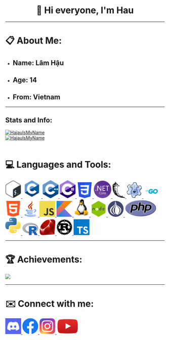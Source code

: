 <h1 align="center">👋 Hi everyone, I'm Hau</h1>
<hr>
<h1>📋 About Me:</h1>
<ul>
<li><h2>Name: <strong>Lâm Hậu</strong></h2></li>
<li><h2>Age: <strong>14</strong></h2></li>
<li><h2>From: <strong>Vietnam </strong></h2></li>
</ul>
<hr>
<h2 align="left">Stats and Info:</h2>
<a href="https://github.com/HajauIsMyName" target="_blank"> <img src="https://github-readme-stats.vercel.app/api/top-langs?username=HajauIsMyName&show_icons=true&locale=en&layout=compact" alt="HajauIsMyName" />
<br>
<img src="https://github-readme-stats.vercel.app/api?username=HajauIsMyName&show_icons=true&locale=en" alt="HajauIsMyName" /> </a>
<br><br>
<h1>💻 Languages and Tools:</h1>
<p align="left">
<a href="https://gnu.org/software/bash/" target="_blank"> <img src="image/bash.png" height="auto" width="50px" alt="Bash" /> </a>
<a href="https://learn.microsoft.com/vi-vn/cpp/c-language/?view=msvc-150" target="_blank"> <img src="image/c.png" height="auto" width="60px" alt="C" /> </a>
<a href="https://learn.microsoft.com/vi-vn/cpp/cpp/?view=msvc-160" target="_blank"> <img src="image/c++.png" height="auto" width="50px"alt="C++" /> </a>
<a href="https://learn.microsoft.com/en-us/dotnet/csharp/" target="_blank"> <img src="image/csharp.png" height="auto" width="50px"alt="C#" /> </a>
<a href="https://developer.mozilla.org/en-US/docs/Web/CSS" target="_blank"> <img src="image/css.png" height="auto" width="50px"alt="CSS" /> </a>
<a href="https://dotnet.microsoft.com/en-us/download" target="_blank"> <img src="image/dotnet.png" height="auto" width="55px" alt="Dotnet" /> </a>
<a href="https://flask.palletsprojects.com/en/2.2.x/" target="_blank"> <img src="image/flask.png" height="auto" width="40px" alt="Flask" /> </a>
<a href="https://freepascal.org/" target="_blank"> <img src="image/freepascal.png" height="auto" width="50px"alt="Free Pascal" /> </a>
<a href="https://go.dev/" target="_blank"> <img src="image/go.png" height="auto" width="50px"alt="Go" /> </a>
<a href="https://developer.mozilla.org/en-US/docs/Web/HTML" target="_blank"> <img src="image/html.png" height="auto" width="50px"alt="HTML" /> </a>
<a href="https://java.com/download/ie_manual.jsp" target="_blank"> <img src="image/java.png" height="auto" width="50px"alt="Java" /> </a>
<a href="https://developer.mozilla.org/en-US/docs/Web/JavaScript" target="_blank"> <img src="image/javascript.png" height="auto" width="50px" alt="Javascript" /> </a>
<a href="https://kotlinlang.org/" target="_blank"> <img src="image/kotlin.png" height="auto" width="50px"alt="Kotlin" /> </a>
<a href="https://linux.org" target="_blank"> <img src="image/linux.png" height="auto" width="50px" alt="Linux"> </a>
<a href="https://nodejs.org/" target="_blank"> <img src="image/nodejs.png" height="auto" width="50px"alt="Nodejs" /> </a>
<a href="https://perl.org/get.html" target="_blank"> <img src="image/perl.png" height="auto" width="50px"alt="Perl" /> </a>
<a href="https://php.net" target="_blank"> <img src="image/php.png" height="auto" width="100px" " alt="PHP" /> </a>
<a href="https://python.org" target="_blank"> <img src="image/python.png" height="auto" width="50px"alt="Python" /> </a>
<a href="https://r-project.org" target="_blank"> <img src="image/r.png" height="auto" width="50px"alt="R" /> </a>
<a href="https://ruby-lang.org/en/" target="_blank"> <img src="image/ruby.png" height="auto" width="50px"alt="Ruby" /> </a>
<a href="https://rust-lang.org" target="_blank"> <img src="image/rust.png" height="auto" width="50px"alt="Rust" /> </a>
<a href="https://typescriptlang.org/" target="_blank"> <img src="image/typescript.png" style="height: 50pxp; width: 50px;" alt="Typescript" /> </a>
</p>
<hr>
<h1>🏆 Achievements:</h1>
<img src="https://github-profile-trophy.vercel.app/?username=HajauIsMyName&theme=onedark" />
<hr>
<h1>✉️ Connect with me:</h1>
<p align="left">
<a href="https://discord.gg/invite/cpvKMUKQTy" target="_blank"> <img src="image/discord.png" height="auto" width="50px" alt="Discord" /> </a> 
<a href="https://facebook.com/hajauismyname" target="_blank"> <img src="image/facebook.png" style="height: 50px;" alt="Facebook" /> </a> 
<a href="https://instagram.com/haudayne1805/" target="_blank"> <img src="image/instagram.png" height="auto" width="50px" alt="Instagram" /> </a>
<a href="https://youtube.com/channel/UC-e89VlRA5b96Gdw9kIIMcg" target="_blank"> <img src="image/youtube.png" height="auto" width="70px" alt="Youtube" /> </a>
</p>
